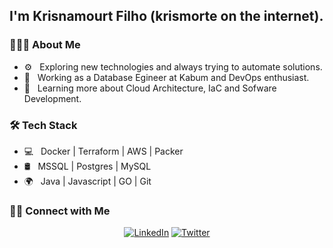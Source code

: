 <h2>I'm Krisnamourt Filho (krismorte on the internet).</h2>

<h3> 👨🏻‍💻 About Me </h3>

- :gear: &nbsp; Exploring new technologies and always trying to automate solutions.
- 💼 &nbsp; Working as a Database Egineer at Kabum and DevOps enthusiast.
- 🌱 &nbsp; Learning more about Cloud Architecture, IaC and Sofware Development.

<h3>🛠 Tech Stack</h3>

- 💻 &nbsp; Docker | Terraform | AWS | Packer
- 🛢 &nbsp; MSSQL | Postgres | MySQL
- :earth_africa: &nbsp; Java | Javascript | GO | Git 


<h3> 🤝🏻 Connect with Me </h3>

<p align="center">
<a href="https://www.linkedin.com/in/krisnamourt-filho/"><img alt="LinkedIn" src="https://img.shields.io/badge/LinkedIn-Krisnamourt%20Filho-blue"></a>
<a href="https://twitter.com/krismorte"><img alt="Twitter" src="https://img.shields.io/badge/Twitter-krismorte-lightblue"></a>
</p>